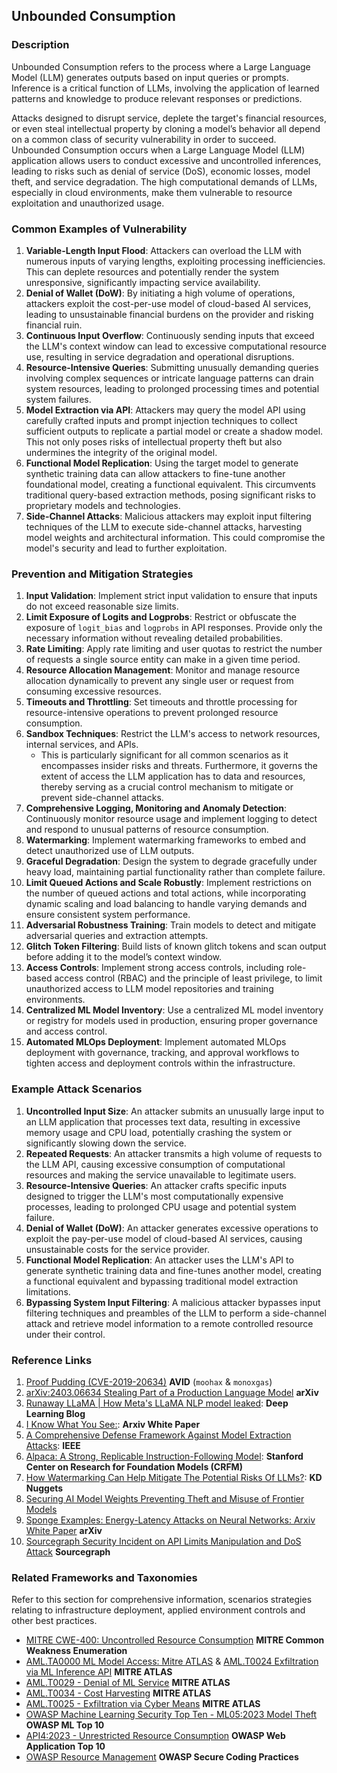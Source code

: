 ## Unbounded Consumption

### Description

Unbounded Consumption refers to the process where a Large Language Model (LLM) generates outputs based on input queries or prompts. Inference is a critical function of LLMs, involving the application of learned patterns and knowledge to produce relevant responses or predictions.

Attacks designed to disrupt service, deplete the target's financial resources, or even steal intellectual property by cloning a model’s behavior all depend on a common class of security vulnerability in order to succeed. Unbounded Consumption occurs when a Large Language Model (LLM) application allows users to conduct excessive and uncontrolled inferences, leading to risks such as denial of service (DoS), economic losses, model theft, and service degradation. The high computational demands of LLMs, especially in cloud environments, make them vulnerable to resource exploitation and unauthorized usage.

### Common Examples of Vulnerability

1. **Variable-Length Input Flood**: Attackers can overload the LLM with numerous inputs of varying lengths, exploiting processing inefficiencies. This can deplete resources and potentially render the system unresponsive, significantly impacting service availability.
2. **Denial of Wallet (DoW)**: By initiating a high volume of operations, attackers exploit the cost-per-use model of cloud-based AI services, leading to unsustainable financial burdens on the provider and risking financial ruin.
3. **Continuous Input Overflow**: Continuously sending inputs that exceed the LLM's context window can lead to excessive computational resource use, resulting in service degradation and operational disruptions.
4. **Resource-Intensive Queries**: Submitting unusually demanding queries involving complex sequences or intricate language patterns can drain system resources, leading to prolonged processing times and potential system failures.
5. **Model Extraction via API**: Attackers may query the model API using carefully crafted inputs and prompt injection techniques to collect sufficient outputs to replicate a partial model or create a shadow model. This not only poses risks of intellectual property theft but also undermines the integrity of the original model.
6. **Functional Model Replication**: Using the target model to generate synthetic training data can allow attackers to fine-tune another foundational model, creating a functional equivalent. This circumvents traditional query-based extraction methods, posing significant risks to proprietary models and technologies.
7. **Side-Channel Attacks**: Malicious attackers may exploit input filtering techniques of the LLM to execute side-channel attacks, harvesting model weights and architectural information. This could compromise the model's security and lead to further exploitation.

### Prevention and Mitigation Strategies

1. **Input Validation**: Implement strict input validation to ensure that inputs do not exceed reasonable size limits.
2. **Limit Exposure of Logits and Logprobs**: Restrict or obfuscate the exposure of `logit_bias` and `logprobs` in API responses. Provide only the necessary information without revealing detailed probabilities.
3. **Rate Limiting**: Apply rate limiting and user quotas to restrict the number of requests a single source entity can make in a given time period.
4. **Resource Allocation Management**: Monitor and manage resource allocation dynamically to prevent any single user or request from consuming excessive resources.
5. **Timeouts and Throttling**: Set timeouts and throttle processing for resource-intensive operations to prevent prolonged resource consumption.
6. **Sandbox Techniques**: Restrict the LLM's access to network resources, internal services, and APIs.
   - This is particularly significant for all common scenarios as it encompasses insider risks and threats. Furthermore, it governs the extent of access the LLM application has to data and resources, thereby serving as a crucial control mechanism to mitigate or prevent side-channel attacks.
7. **Comprehensive Logging, Monitoring and Anomaly Detection**: Continuously monitor resource usage and implement logging to detect and respond to unusual patterns of resource consumption.
8. **Watermarking**: Implement watermarking frameworks to embed and detect unauthorized use of LLM outputs.
9. **Graceful Degradation**: Design the system to degrade gracefully under heavy load, maintaining partial functionality rather than complete failure.
10. **Limit Queued Actions and Scale Robustly**: Implement restrictions on the number of queued actions and total actions, while incorporating dynamic scaling and load balancing to handle varying demands and ensure consistent system performance.
11. **Adversarial Robustness Training**: Train models to detect and mitigate adversarial queries and extraction attempts.
12. **Glitch Token Filtering**: Build lists of known glitch tokens and scan output before adding it to the model’s context window.
13. **Access Controls**: Implement strong access controls, including role-based access control (RBAC) and the principle of least privilege, to limit unauthorized access to LLM model repositories and training environments.
14. **Centralized ML Model Inventory**: Use a centralized ML model inventory or registry for models used in production, ensuring proper governance and access control.
15. **Automated MLOps Deployment**: Implement automated MLOps deployment with governance, tracking, and approval workflows to tighten access and deployment controls within the infrastructure.

### Example Attack Scenarios

1. **Uncontrolled Input Size**: An attacker submits an unusually large input to an LLM application that processes text data, resulting in excessive memory usage and CPU load, potentially crashing the system or significantly slowing down the service.
2. **Repeated Requests**: An attacker transmits a high volume of requests to the LLM API, causing excessive consumption of computational resources and making the service unavailable to legitimate users.
3. **Resource-Intensive Queries**: An attacker crafts specific inputs designed to trigger the LLM's most computationally expensive processes, leading to prolonged CPU usage and potential system failure.
4. **Denial of Wallet (DoW)**: An attacker generates excessive operations to exploit the pay-per-use model of cloud-based AI services, causing unsustainable costs for the service provider.
5. **Functional Model Replication**: An attacker uses the LLM's API to generate synthetic training data and fine-tunes another model, creating a functional equivalent and bypassing traditional model extraction limitations.
6. **Bypassing System Input Filtering**: A malicious attacker bypasses input filtering techniques and preambles of the LLM to perform a side-channel attack and retrieve model information to a remote controlled resource under their control.

### Reference Links

1. [Proof Pudding (CVE-2019-20634)](https://avidml.org/database/avid-2023-v009/) **AVID** (`moohax` & `monoxgas`)
2. [arXiv:2403.06634 Stealing Part of a Production Language Model](https://arxiv.org/abs/2403.06634) **arXiv**
3. [Runaway LLaMA | How Meta's LLaMA NLP model leaked](https://www.deeplearning.ai/the-batch/how-metas-llama-nlp-model-leaked/): **Deep Learning Blog**
4. [I Know What You See:](https://arxiv.org/pdf/1803.05847.pdf): **Arxiv White Paper**
5. [A Comprehensive Defense Framework Against Model Extraction Attacks](https://ieeexplore.ieee.org/document/10080996): **IEEE**
6. [Alpaca: A Strong, Replicable Instruction-Following Model](https://crfm.stanford.edu/2023/03/13/alpaca.html): **Stanford Center on Research for Foundation Models (CRFM)**
7. [How Watermarking Can Help Mitigate The Potential Risks Of LLMs?](https://www.kdnuggets.com/2023/03/watermarking-help-mitigate-potential-risks-llms.html): **KD Nuggets**
8. [Securing AI Model Weights Preventing Theft and Misuse of Frontier Models](https://www.rand.org/content/dam/rand/pubs/research_reports/RRA2800/RRA2849-1/RAND_RRA2849-1.pdf)
9. [Sponge Examples: Energy-Latency Attacks on Neural Networks: Arxiv White Paper](https://arxiv.org/abs/2006.03463) **arXiv**
10. [Sourcegraph Security Incident on API Limits Manipulation and DoS Attack](https://about.sourcegraph.com/blog/security-update-august-2023) **Sourcegraph**

### Related Frameworks and Taxonomies

Refer to this section for comprehensive information, scenarios strategies relating to infrastructure deployment, applied environment controls and other best practices.

- [MITRE CWE-400: Uncontrolled Resource Consumption](https://cwe.mitre.org/data/definitions/400.html) **MITRE Common Weakness Enumeration**
- [AML.TA0000 ML Model Access: Mitre ATLAS](https://atlas.mitre.org/tactics/AML.TA0000) & [AML.T0024 Exfiltration via ML Inference API](https://atlas.mitre.org/techniques/AML.T0024) **MITRE ATLAS**
- [AML.T0029 - Denial of ML Service](https://atlas.mitre.org/tactics/AML.T0029) **MITRE ATLAS**
- [AML.T0034 - Cost Harvesting](https://atlas.mitre.org/tactics/AML.T0034) **MITRE ATLAS**
- [AML.T0025 - Exfiltration via Cyber Means](https://atlas.mitre.org/tactics/AML.T0025) **MITRE ATLAS**
- [OWASP Machine Learning Security Top Ten - ML05:2023 Model Theft](https://owasp.org/www-project-machine-learning-security-top-10/docs/ML05_2023-Model_Theft.html) **OWASP ML Top 10**
- [API4:2023 - Unrestricted Resource Consumption](https://owasp.org/API-Security/editions/2023/en/0xa4-unrestricted-resource-consumption/) **OWASP Web Application Top 10**
- [OWASP Resource Management](https://owasp.org/www-project-secure-coding-practices-quick-reference-guide/latest/secp212.html) **OWASP Secure Coding Practices**